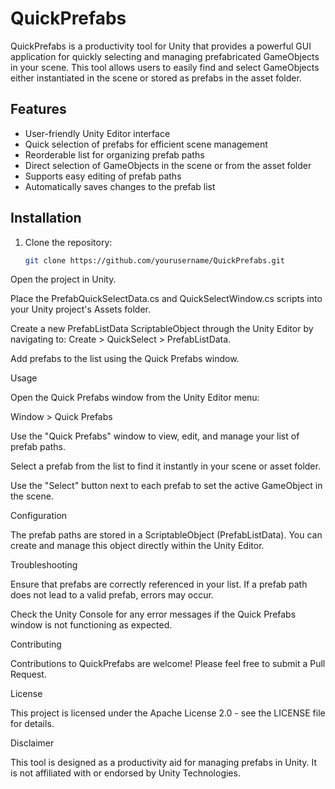# QuickPrefabs

QuickPrefabs is a productivity tool for Unity that provides a powerful GUI application for quickly selecting and managing prefabricated GameObjects in your scene. This tool allows users to easily find and select GameObjects either instantiated in the scene or stored as prefabs in the asset folder.

## Features

- User-friendly Unity Editor interface
- Quick selection of prefabs for efficient scene management
- Reorderable list for organizing prefab paths
- Direct selection of GameObjects in the scene or from the asset folder
- Supports easy editing of prefab paths
- Automatically saves changes to the prefab list

## Installation

1. Clone the repository:

   ```bash
   git clone https://github.com/yourusername/QuickPrefabs.git


Open the project in Unity.


Place the PrefabQuickSelectData.cs and QuickSelectWindow.cs scripts into your Unity project's Assets folder.


Create a new PrefabListData ScriptableObject through the Unity Editor by navigating to:
Create > QuickSelect > PrefabListData.


Add prefabs to the list using the Quick Prefabs window.



Usage


Open the Quick Prefabs window from the Unity Editor menu:


Window > Quick Prefabs

Use the "Quick Prefabs" window to view, edit, and manage your list of prefab paths.


Select a prefab from the list to find it instantly in your scene or asset folder.


Use the "Select" button next to each prefab to set the active GameObject in the scene.



Configuration


The prefab paths are stored in a ScriptableObject (PrefabListData). You can create and manage this object directly within the Unity Editor.


Troubleshooting


Ensure that prefabs are correctly referenced in your list. If a prefab path does not lead to a valid prefab, errors may occur.

Check the Unity Console for any error messages if the Quick Prefabs window is not functioning as expected.


Contributing

Contributions to QuickPrefabs are welcome! Please feel free to submit a Pull Request.


License

This project is licensed under the Apache License 2.0 - see the LICENSE file for details.


Disclaimer

This tool is designed as a productivity aid for managing prefabs in Unity. It is not affiliated with or endorsed by Unity Technologies.

